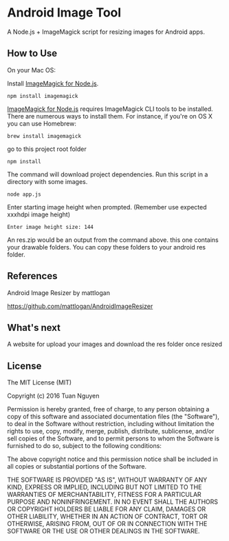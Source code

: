 Android Image Tool 
===================

A Node.js + ImageMagick script for resizing images for Android apps.

## How to Use
On your Mac OS:

Install [ImageMagick for Node.js](https://github.com/rsms/node-imagemagick).

```
npm install imagemagick
```

[ImageMagick for Node.js](https://github.com/rsms/node-imagemagick) requires ImageMagick CLI tools to be installed. There are numerous ways to install them. For instance, if you're on OS X you can use Homebrew:

```
brew install imagemagick
```

go to this project root folder

```
npm install 
```

The command will download project dependencies.
Run this script in a directory with some images.

```
node app.js
```

Enter starting image height when prompted. (Remember use expected xxxhdpi image height)

```
Enter image height size: 144 
```

An res.zip would be an output from the command above. this one contains your drawable folders. You can copy these folders to your android res folder.

## References

Android Image Resizer by mattlogan

https://github.com/mattlogan/AndroidImageResizer

## What's next

A website for upload your images and download the res folder once resized 

## License

The MIT License (MIT)

Copyright (c) 2016 Tuan Nguyen

Permission is hereby granted, free of charge, to any person obtaining a copy
of this software and associated documentation files (the "Software"), to deal
in the Software without restriction, including without limitation the rights
to use, copy, modify, merge, publish, distribute, sublicense, and/or sell
copies of the Software, and to permit persons to whom the Software is
furnished to do so, subject to the following conditions:

The above copyright notice and this permission notice shall be included in all
copies or substantial portions of the Software.

THE SOFTWARE IS PROVIDED "AS IS", WITHOUT WARRANTY OF ANY KIND, EXPRESS OR
IMPLIED, INCLUDING BUT NOT LIMITED TO THE WARRANTIES OF MERCHANTABILITY,
FITNESS FOR A PARTICULAR PURPOSE AND NONINFRINGEMENT. IN NO EVENT SHALL THE
AUTHORS OR COPYRIGHT HOLDERS BE LIABLE FOR ANY CLAIM, DAMAGES OR OTHER
LIABILITY, WHETHER IN AN ACTION OF CONTRACT, TORT OR OTHERWISE, ARISING FROM,
OUT OF OR IN CONNECTION WITH THE SOFTWARE OR THE USE OR OTHER DEALINGS IN THE
SOFTWARE.
